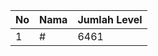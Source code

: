 | No | Nama            | Jumlah Level |
|----|-----------------|--------------|
| 1  | #    |    6461        |
